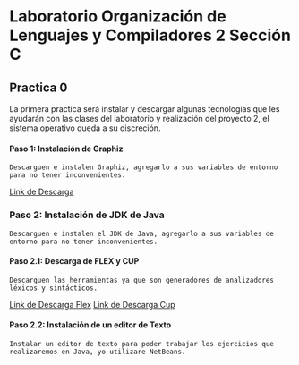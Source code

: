 # Laboratorio Organización de Lenguajes y Compiladores 2 Sección C
## Practica 0

La primera practica será instalar y descargar algunas tecnologias que les ayudarán con las clases del laboratorio y realización del proyecto 2, el sistema operativo queda a su discreción.

#### Paso 1: Instalación de Graphiz
    Descarguen e instalen Graphiz, agregarlo a sus variables de entorno para no tener inconvenientes.
  [Link de Descarga](https://graphviz.org/download/)

### Paso 2: Instalación de JDK de Java
    Descarguen e instalen el JDK de Java, agregarlo a sus variables de entorno para no tener inconvenientes.

  #### Paso 2.1: Descarga de FLEX y CUP
    Descarguen las herramientas ya que son generadores de analizadores léxicos y sintácticos.
   [Link de Descarga Flex](https://jflex.de/download.html)
   [Link de Descarga Cup](http://www2.cs.tum.edu/projects/cup/)
  
  #### Paso 2.2: Instalación de un editor de Texto
    Instalar un editor de texto para poder trabajar los ejercicios que realizaremos en Java, yo utilizare NetBeans.